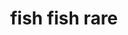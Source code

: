 ---
layout: guide
path: fish-fish-rare
title: fish fish rare
type: fish
food: fish
doneness: rare
temp_c: 40
temp_f: 104
minimum: 0.5
best: 0.66
maximum: 1
---